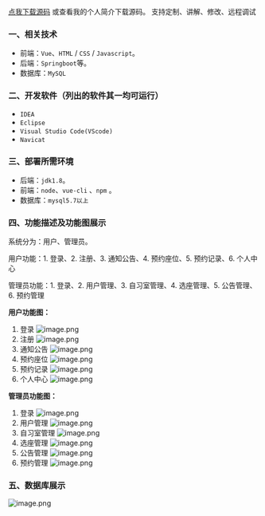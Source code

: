 [点我下载源码](https://www.oneprosol.com/detail/f251e45591634379adcb6a25734af202) 
或查看我的个人简介下载源码。
支持定制、讲解、修改、远程调试

### 一、相关技术

- 前端：`Vue`、`HTML` / `CSS` / `Javascript`。
- 后端：`Springboot`等。
- 数据库：`MySQL`

### 二、开发软件（列出的软件其一均可运行）

- `IDEA`
- `Eclipse`
- `Visual Studio Code(VScode)`
- `Navicat`

### 三、部署所需环境

- 后端：`jdk1.8`。
- 前端：`node`、`vue-cli` 、`npm`  。
- 数据库：`mysql5.7以上`

### 四、功能描述及功能图展示

系统分为：用户、管理员。

用户功能：1. 登录、2. 注册、3. 通知公告、4. 预约座位、5. 预约记录、6. 个人中心

管理员功能：1. 登录、2. 用户管理、3. 自习室管理、4. 选座管理、5. 公告管理、6. 预约管理

**用户功能图：**

1. 登录
   ![image.png](https://pic.picprosol.com/user_upload/1ca4a16527164fbdbe5588f4023765f3/2024-12-09%2010:52:16_image.png)
2. 注册
   ![image.png](https://pic.picprosol.com/user_upload/1ca4a16527164fbdbe5588f4023765f3/2024-12-09%2010:52:21_image.png)
3. 通知公告
   ![image.png](https://pic.picprosol.com/user_upload/1ca4a16527164fbdbe5588f4023765f3/2024-12-09%2010:52:30_image.png)
4. 预约座位
   ![image.png](https://pic.picprosol.com/user_upload/1ca4a16527164fbdbe5588f4023765f3/2024-12-09%2010:52:40_image.png)
5. 预约记录
   ![image.png](https://pic.picprosol.com/user_upload/1ca4a16527164fbdbe5588f4023765f3/2024-12-09%2010:52:47_image.png)
6. 个人中心
   ![image.png](https://pic.picprosol.com/user_upload/1ca4a16527164fbdbe5588f4023765f3/2024-12-09%2010:52:54_image.png)

**管理员功能图：**

1. 登录
   ![image.png](https://pic.picprosol.com/user_upload/1ca4a16527164fbdbe5588f4023765f3/2024-12-09%2010:52:16_image.png)
2. 用户管理
   ![image.png](https://pic.picprosol.com/user_upload/1ca4a16527164fbdbe5588f4023765f3/2024-12-09%2010:53:07_image.png)
3. 自习室管理
   ![image.png](https://pic.picprosol.com/user_upload/1ca4a16527164fbdbe5588f4023765f3/2024-12-09%2010:53:12_image.png)
4. 选座管理
   ![image.png](https://pic.picprosol.com/user_upload/1ca4a16527164fbdbe5588f4023765f3/2024-12-09%2010:53:18_image.png)
5. 公告管理
   ![image.png](https://pic.picprosol.com/user_upload/1ca4a16527164fbdbe5588f4023765f3/2024-12-09%2010:53:27_image.png)
6. 预约管理
   ![image.png](https://pic.picprosol.com/user_upload/1ca4a16527164fbdbe5588f4023765f3/2024-12-09%2010:53:33_image.png)

### 五、数据库展示

![image.png](https://pic.picprosol.com/user_upload/1ca4a16527164fbdbe5588f4023765f3/2024-12-09%2010:54:55_image.png)



